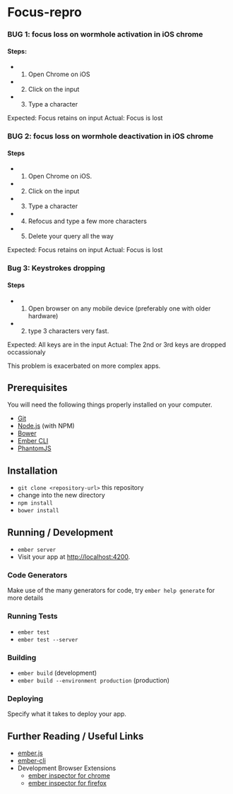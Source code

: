 # Focus-repro

### BUG 1: focus loss on wormhole activation in iOS chrome

#### Steps:

* 1) Open Chrome on iOS
* 2) Click on the input
* 3) Type a character

Expected: Focus retains on input
Actual: Focus is lost

### BUG 2: focus loss on wormhole deactivation in iOS chrome

#### Steps

* 1) Open Chrome on iOS.
* 2) Click on the input
* 3) Type a character
* 4) Refocus and type a few more characters
* 5) Delete your query all the way

Expected: Focus retains on input
Actual: Focus is lost

### Bug 3: Keystrokes dropping

#### Steps

* 1) Open browser on any mobile device (preferably one with older hardware)
* 2) type 3 characters very fast.

Expected: All keys are in the input
Actual: The 2nd or 3rd keys are dropped occassionaly

This problem is exacerbated on more complex apps.

## Prerequisites

You will need the following things properly installed on your computer.

* [Git](http://git-scm.com/)
* [Node.js](http://nodejs.org/) (with NPM)
* [Bower](http://bower.io/)
* [Ember CLI](http://www.ember-cli.com/)
* [PhantomJS](http://phantomjs.org/)

## Installation

* `git clone <repository-url>` this repository
* change into the new directory
* `npm install`
* `bower install`

## Running / Development

* `ember server`
* Visit your app at [http://localhost:4200](http://localhost:4200).

### Code Generators

Make use of the many generators for code, try `ember help generate` for more details

### Running Tests

* `ember test`
* `ember test --server`

### Building

* `ember build` (development)
* `ember build --environment production` (production)

### Deploying

Specify what it takes to deploy your app.

## Further Reading / Useful Links

* [ember.js](http://emberjs.com/)
* [ember-cli](http://www.ember-cli.com/)
* Development Browser Extensions
  * [ember inspector for chrome](https://chrome.google.com/webstore/detail/ember-inspector/bmdblncegkenkacieihfhpjfppoconhi)
  * [ember inspector for firefox](https://addons.mozilla.org/en-US/firefox/addon/ember-inspector/)

